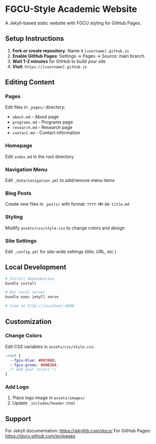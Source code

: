 # FGCU-Style Academic Website

A Jekyll-based static website with FGCU styling for GitHub Pages.

## Setup Instructions

1. **Fork or create repository**: Name it `[username].github.io`
2. **Enable GitHub Pages**: Settings → Pages → Source: main branch
3. **Wait 1-2 minutes** for GitHub to build your site
4. **Visit**: `https://[username].github.io`

## Editing Content

### Pages
Edit files in `_pages/` directory:
- `about.md` - About page
- `programs.md` - Programs page
- `research.md` - Research page
- `contact.md` - Contact information

### Homepage
Edit `index.md` in the root directory

### Navigation Menu
Edit `_data/navigation.yml` to add/remove menu items

### Blog Posts
Create new files in `_posts/` with format: `YYYY-MM-DD-title.md`

### Styling
Modify `assets/css/style.css` to change colors and design

### Site Settings
Edit `_config.yml` for site-wide settings (title, URL, etc.)

## Local Development

```bash
# Install dependencies
bundle install

# Run local server
bundle exec jekyll serve

# View at http://localhost:4000
```

## Customization

### Change Colors
Edit CSS variables in `assets/css/style.css`:
```css
:root {
  --fgcu-blue: #00396D;
  --fgcu-green: #00B388;
  /* Add your colors */
}
```

### Add Logo
1. Place logo image in `assets/images/`
2. Update `_includes/header.html`

## Support

For Jekyll documentation: https://jekyllrb.com/docs/
For GitHub Pages: https://docs.github.com/en/pages
